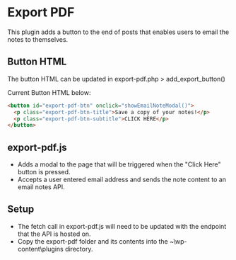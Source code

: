 # Export PDF
This plugin adds a button to the end of posts that enables users to email the notes to themselves.

## Button HTML
The button HTML can be updated in export-pdf.php > add_export_button()

Current Button HTML below:
```html
<button id="export-pdf-btn" onclick="showEmailNoteModal()">
  <p class="export-pdf-btn-title">Save a copy of your notes!</p>
  <p class="export-pdf-btn-subtitle">CLICK HERE</p>
</button>
```

## export-pdf.js
- Adds a modal to the page that will be triggered when the "Click Here" button is pressed.
- Accepts a user entered email address and sends the note content to an email notes API.

## Setup
- The fetch call in export-pdf.js will need to be updated with the endpoint that the API is hosted on.
- Copy the export-pdf folder and its contents into the ~\wp-content\plugins directory.

